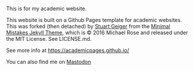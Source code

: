 This is for my academic website. 

This website is built on a Github Pages template for academic websites. This was forked (then detached) by [Stuart Geiger](https://github.com/staeiou) from the [Minimal Mistakes Jekyll Theme](https://mmistakes.github.io/minimal-mistakes/), which is © 2016 Michael Rose and released under the MIT License. See LICENSE.md.

See more info at https://academicpages.github.io/

You can also find me on <a rel="me" href="https://mastodon.social/@coltjensen">Mastodon</a>


